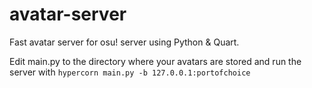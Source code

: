 # avatar-server

Fast avatar server for osu! server using Python & Quart.

Edit main.py to the directory where your avatars are stored and run the server with `hypercorn main.py -b 127.0.0.1:portofchoice`
